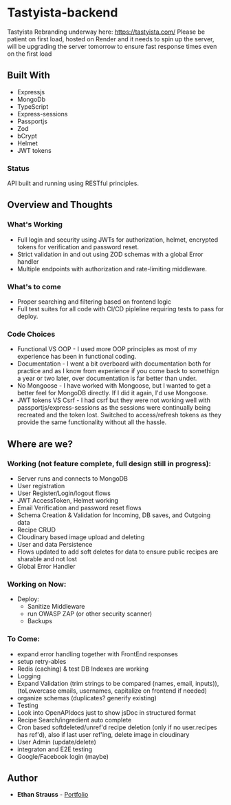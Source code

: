 # Tastyista-backend

Tastyista Rebranding underway here: https://tastyista.com/
Please be patient on first load, hosted on Render and it needs to spin up the server, will be upgrading the server tomorrow to ensure fast response times even on the first load

## Built With

- Expressjs
- MongoDb
- TypeScript
- Express-sessions
- Passportjs
- Zod
- bCrypt
- Helmet
- JWT tokens

### Status

API built and running using RESTful principles. 

## Overview and Thoughts

### What's Working

- Full login and security using JWTs for authorization, helmet, encrypted tokens for verification and password reset.
- Strict validation in and out using ZOD schemas with a global Error handler
- Multiple endpoints with authorization and rate-limiting middleware. 

### What's to come

- Proper searching and filtering based on frontend logic
- Full test suites for all code with CI/CD pipleline requiring tests to pass for deploy.

### Code Choices

- Functional VS OOP - I used more OOP principles as most of my experience has been in functional coding. 
- Documentation - I went a bit overboard with documentation both for practice and as I know from experience if you come back to somethign a year or two later, over documentation is far better than under. 
- No Mongoose - I have worked with Mongoose, but I wanted to get a better feel for MongoDB directly. If I did it again, I'd use Mongoose.
- JWT tokens VS Csrf - I had csrf but they were not working well with passportjs/express-sessions as the sessions were continually being recreated and the token lost. Switched to access/refresh tokens as they provide the same functionality without all the hassle.

## Where are we?

### Working (not feature complete, full design still in progress):

- Server runs and connects to MongoDB 
- User registration
- User Register/Login/logout flows
- JWT AccessToken, Helmet working
- Email Verification and password reset flows
- Schema Creation & Validation for Incoming, DB saves, and Outgoing data
- Recipe CRUD
- Cloudinary based image upload and deleting
- User and data Persistence
- Flows updated to add soft deletes for data to ensure public recipes are sharable and not lost
- Global Error Handler

### Working on Now:

- Deploy: 
    - Sanitize Middleware
    - run OWASP ZAP (or other security scanner)
    - Backups
   

### To Come:

- expand error handling together with FrontEnd responses
- setup retry-ables
- Redis (caching) & test DB Indexes are working
- Logging 
- Expand Validation (trim strings to be compared (names, email, inputs)), (toLowercase emails, usernames, capitalize on frontend if needed)
- organize schemas (duplicates? generify existing)
- Testing
- Look into OpenAPIdocs just to show jsDoc in structured format
- Recipe Search/ingredient auto complete
- Cron based softdeleted/unref'd recipe deletion (only if no user.recipes has ref'd), also if last user ref'ing, delete image in cloudinary
- User Admin (update/delete)
- integraton and E2E testing
- Google/Facebook login (maybe)

## Author

- **Ethan Strauss** - [Portfolio](https://dotethan.github.io)
